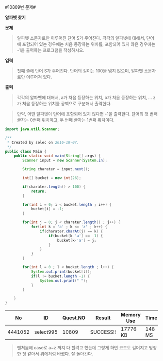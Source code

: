 #10809번 문제#

**알파벳 찾기**

**문제**
> 알파벳 소문자로만 이루어진 단어 S가 주어진다. 각각의 알파벳에 대해서, 단어에 포함되어 있는 경우에는 처음 등장하는 위치를, 포함되어 있지 않은 경우에는 -1을 출력하는 프로그램을 작성하시오.

**입력**
> 첫째 줄에 단어 S가 주어진다. 단어의 길이는 100을 넘지 않으며, 알파벳 소문자로만 이루어져 있다.

**출력**
> 각각의 알파벳에 대해서, a가 처음 등장하는 위치, b가 처음 등장하는 위치, ... z가 처음 등장하는 위치를 공백으로 구분해서 출력한다.

> 만약, 어떤 알파벳이 단어에 포함되어 있지 않다면 -1을 출력한다. 단어의 첫 번째 글자는 0번째 위치이고, 두 번째 글자는 1번째 위치이다.

``` java
import java.util.Scanner;

/**
 * Created by selec on 2016-10-07.
 */
public class Main {
    public static void main(String[] args) {
        Scanner input = new Scanner(System.in);

        String charater = input.next();

        int[] bucket = new int[26];

        if(charater.length() > 100) {
            return;
        }

        for(int i = 0; i < bucket.length ; i++) {
            bucket[i] = -1;
        }

        for(int j = 0; j < charater.length() ; j++) {
            for(int k = 'a' ; k <= 'z' ; k++) {
                if(charater.charAt(j) == k) {
                    if(bucket[k-'a'] == -1) {
                        bucket[k-'a'] = j;
                    }
                }
            }
        }

        for(int l = 0 ; l < bucket.length ; l++) {
            System.out.print(bucket[l]);
            if(l != bucket.length -1) {
                System.out.print(" ");
            }
        }

    }
}

```

| No      | ID        | Quest.NO | Result    | Memory Use | Time   | lanaguage | Code Length |
|---------|-----------|----------|-----------|------------|--------|-----------|-------------|
| 4441052 | select995 | 10809    | SUCCESS!! | 17776 KB   | 148 MS | Java      | 966 B       |


> 맨처음에 case로 a~z 까지 다 할려고 했는데 그렇게 하면 코드도 길어지고 멍청한 짓 같아서 위에처럼 바꿨다. 잘 돌아간다.
